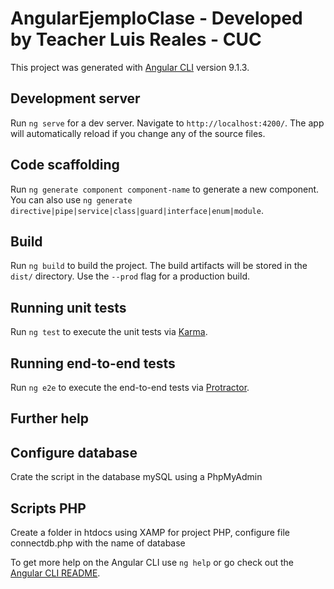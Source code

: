 # AngularEjemploClase - Developed by Teacher Luis Reales - CUC

This project was generated with [Angular CLI](https://github.com/angular/angular-cli) version 9.1.3.

## Development server

Run `ng serve` for a dev server. Navigate to `http://localhost:4200/`. The app will automatically reload if you change any of the source files.

## Code scaffolding

Run `ng generate component component-name` to generate a new component. You can also use `ng generate directive|pipe|service|class|guard|interface|enum|module`.

## Build

Run `ng build` to build the project. The build artifacts will be stored in the `dist/` directory. Use the `--prod` flag for a production build.

## Running unit tests

Run `ng test` to execute the unit tests via [Karma](https://karma-runner.github.io).

## Running end-to-end tests

Run `ng e2e` to execute the end-to-end tests via [Protractor](http://www.protractortest.org/).

## Further help

## Configure database

Crate the script in the database mySQL using a PhpMyAdmin

## Scripts PHP

Create a folder in htdocs using XAMP for project PHP, configure file connectdb.php with the name of database

<!-- Developed by Teacher Luis Reales  - CUC - 2020 -->

To get more help on the Angular CLI use `ng help` or go check out the [Angular CLI README](https://github.com/angular/angular-cli/blob/master/README.md).
